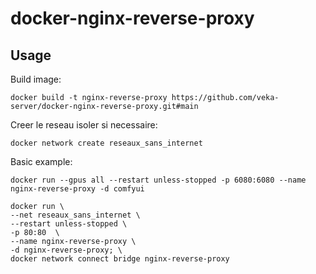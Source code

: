 # docker-nginx-reverse-proxy

## Usage

Build image:
```
docker build -t nginx-reverse-proxy https://github.com/veka-server/docker-nginx-reverse-proxy.git#main
```

Creer le reseau isoler si necessaire:
```
docker network create reseaux_sans_internet
```

Basic example:
```
docker run --gpus all --restart unless-stopped -p 6080:6080 --name nginx-reverse-proxy -d comfyui
```

```
docker run \
--net reseaux_sans_internet \
--restart unless-stopped \
-p 80:80  \
--name nginx-reverse-proxy \
-d nginx-reverse-proxy; \
docker network connect bridge nginx-reverse-proxy
```
